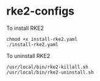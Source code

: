 # rke2-configs

To install RKE2
```
chmod +x install-rke2.yaml
./install-rke2.yaml
```

To uninstall RKE2

```
/usr/local/bin/rke2-killall.sh
/usr/local/bin/rke2-uninstall.sh
```
